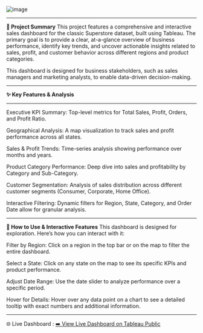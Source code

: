![image](https://github.com/user-attachments/assets/19615e5c-f832-4b74-970e-d9078f4e2b7f)

---

**📖 Project Summary**
This project features a comprehensive and interactive sales dashboard for the classic Superstore dataset, built using Tableau. The primary goal is to provide a clear, at-a-glance overview of business performance, identify key trends, and uncover actionable insights related to sales, profit, and customer behavior across different regions and product categories.

This dashboard is designed for business stakeholders, such as sales managers and marketing analysts, to enable data-driven decision-making.

---

**✨ Key Features & Analysis**

---
Executive KPI Summary: Top-level metrics for Total Sales, Profit, Orders, and Profit Ratio.

Geographical Analysis: A map visualization to track sales and profit performance across all states.

Sales & Profit Trends: Time-series analysis showing performance over months and years.

Product Category Performance: Deep dive into sales and profitability by Category and Sub-Category.

Customer Segmentation: Analysis of sales distribution across different customer segments (Consumer, Corporate, Home Office).

Interactive Filtering: Dynamic filters for Region, State, Category, and Order Date allow for granular analysis.

---
**🚀 How to Use & Interactive Features**
This dashboard is designed for exploration. Here’s how you can interact with it:

Filter by Region: Click on a region in the top bar or on the map to filter the entire dashboard.

Select a State: Click on any state on the map to see its specific KPIs and product performance.

Adjust Date Range: Use the date slider to analyze performance over a specific period.

Hover for Details: Hover over any data point on a chart to see a detailed tooltip with exact numbers and additional information. 

---

🌐 Live Dashboard :
[➡️ View Live Dashboard on Tableau Public](https://public.tableau.com/app/profile/vatsal.srivastava7890/viz/superstoresales_17493184747360/Dashboard1)
